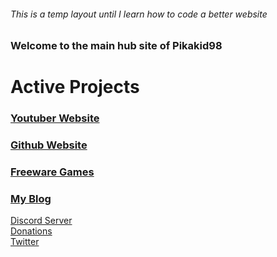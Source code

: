 ###### This is a temp layout until I learn how to code a better website

### Welcome to the main hub site of Pikakid98

# Active Projects
### [Youtuber Website](https://pikakid98.github.io/yt-site)
### [Github Website](https://git-pikakid98.github.io/)
### [Freeware Games](https://pikakid98.github.io/games)
### [My Blog](https://pikakid98.github.io/blog)



[Discord Server](https://pikakid98.github.io/discord)
\
[Donations](https://pikakid98.github.io/donate)
\
[Twitter](https://pikakid98.github.io/twitter)
